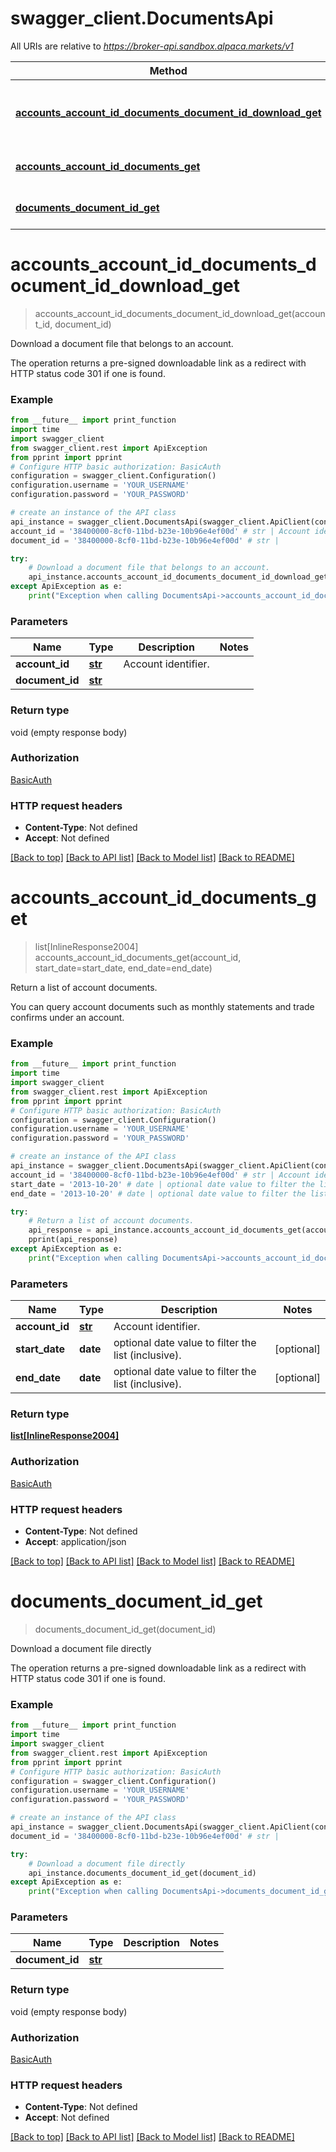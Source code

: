 # swagger_client.DocumentsApi

All URIs are relative to *https://broker-api.sandbox.alpaca.markets/v1*

Method | HTTP request | Description
------------- | ------------- | -------------
[**accounts_account_id_documents_document_id_download_get**](DocumentsApi.md#accounts_account_id_documents_document_id_download_get) | **GET** /accounts/{account_id}/documents/{document_id}/download | Download a document file that belongs to an account.
[**accounts_account_id_documents_get**](DocumentsApi.md#accounts_account_id_documents_get) | **GET** /accounts/{account_id}/documents | Return a list of account documents.
[**documents_document_id_get**](DocumentsApi.md#documents_document_id_get) | **GET** /documents/{document_id} | Download a document file directly

# **accounts_account_id_documents_document_id_download_get**
> accounts_account_id_documents_document_id_download_get(account_id, document_id)

Download a document file that belongs to an account.

The operation returns a pre-signed downloadable link as a redirect with HTTP status code 301 if one is found. 

### Example
```python
from __future__ import print_function
import time
import swagger_client
from swagger_client.rest import ApiException
from pprint import pprint
# Configure HTTP basic authorization: BasicAuth
configuration = swagger_client.Configuration()
configuration.username = 'YOUR_USERNAME'
configuration.password = 'YOUR_PASSWORD'

# create an instance of the API class
api_instance = swagger_client.DocumentsApi(swagger_client.ApiClient(configuration))
account_id = '38400000-8cf0-11bd-b23e-10b96e4ef00d' # str | Account identifier.
document_id = '38400000-8cf0-11bd-b23e-10b96e4ef00d' # str | 

try:
    # Download a document file that belongs to an account.
    api_instance.accounts_account_id_documents_document_id_download_get(account_id, document_id)
except ApiException as e:
    print("Exception when calling DocumentsApi->accounts_account_id_documents_document_id_download_get: %s\n" % e)
```

### Parameters

Name | Type | Description  | Notes
------------- | ------------- | ------------- | -------------
 **account_id** | [**str**](.md)| Account identifier. | 
 **document_id** | [**str**](.md)|  | 

### Return type

void (empty response body)

### Authorization

[BasicAuth](../README.md#BasicAuth)

### HTTP request headers

 - **Content-Type**: Not defined
 - **Accept**: Not defined

[[Back to top]](#) [[Back to API list]](../README.md#documentation-for-api-endpoints) [[Back to Model list]](../README.md#documentation-for-models) [[Back to README]](../README.md)

# **accounts_account_id_documents_get**
> list[InlineResponse2004] accounts_account_id_documents_get(account_id, start_date=start_date, end_date=end_date)

Return a list of account documents.

You can query account documents such as monthly  statements and trade confirms under an account. 

### Example
```python
from __future__ import print_function
import time
import swagger_client
from swagger_client.rest import ApiException
from pprint import pprint
# Configure HTTP basic authorization: BasicAuth
configuration = swagger_client.Configuration()
configuration.username = 'YOUR_USERNAME'
configuration.password = 'YOUR_PASSWORD'

# create an instance of the API class
api_instance = swagger_client.DocumentsApi(swagger_client.ApiClient(configuration))
account_id = '38400000-8cf0-11bd-b23e-10b96e4ef00d' # str | Account identifier.
start_date = '2013-10-20' # date | optional date value to filter the list (inclusive). (optional)
end_date = '2013-10-20' # date | optional date value to filter the list (inclusive). (optional)

try:
    # Return a list of account documents.
    api_response = api_instance.accounts_account_id_documents_get(account_id, start_date=start_date, end_date=end_date)
    pprint(api_response)
except ApiException as e:
    print("Exception when calling DocumentsApi->accounts_account_id_documents_get: %s\n" % e)
```

### Parameters

Name | Type | Description  | Notes
------------- | ------------- | ------------- | -------------
 **account_id** | [**str**](.md)| Account identifier. | 
 **start_date** | **date**| optional date value to filter the list (inclusive). | [optional] 
 **end_date** | **date**| optional date value to filter the list (inclusive). | [optional] 

### Return type

[**list[InlineResponse2004]**](InlineResponse2004.md)

### Authorization

[BasicAuth](../README.md#BasicAuth)

### HTTP request headers

 - **Content-Type**: Not defined
 - **Accept**: application/json

[[Back to top]](#) [[Back to API list]](../README.md#documentation-for-api-endpoints) [[Back to Model list]](../README.md#documentation-for-models) [[Back to README]](../README.md)

# **documents_document_id_get**
> documents_document_id_get(document_id)

Download a document file directly

The operation returns a pre-signed downloadable link as a redirect with HTTP status code 301 if one is found. 

### Example
```python
from __future__ import print_function
import time
import swagger_client
from swagger_client.rest import ApiException
from pprint import pprint
# Configure HTTP basic authorization: BasicAuth
configuration = swagger_client.Configuration()
configuration.username = 'YOUR_USERNAME'
configuration.password = 'YOUR_PASSWORD'

# create an instance of the API class
api_instance = swagger_client.DocumentsApi(swagger_client.ApiClient(configuration))
document_id = '38400000-8cf0-11bd-b23e-10b96e4ef00d' # str | 

try:
    # Download a document file directly
    api_instance.documents_document_id_get(document_id)
except ApiException as e:
    print("Exception when calling DocumentsApi->documents_document_id_get: %s\n" % e)
```

### Parameters

Name | Type | Description  | Notes
------------- | ------------- | ------------- | -------------
 **document_id** | [**str**](.md)|  | 

### Return type

void (empty response body)

### Authorization

[BasicAuth](../README.md#BasicAuth)

### HTTP request headers

 - **Content-Type**: Not defined
 - **Accept**: Not defined

[[Back to top]](#) [[Back to API list]](../README.md#documentation-for-api-endpoints) [[Back to Model list]](../README.md#documentation-for-models) [[Back to README]](../README.md)

